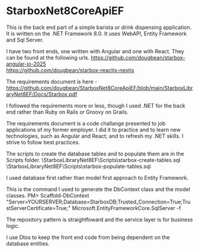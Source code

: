 # StarboxNet8CoreApiEF

This is the back end part of a simple barista or drink dispensing application. It is written on the .NET Framework 8.0. It uses WebAPI, Entity Framework and Sql Server.

I have two front ends, one written with Angular and one with React. They can be found at the following urls.
https://github.com/dougbean/starbox-angular-io-2025 <br>
https://github.com/dougbean/starbox-reactjs-nextjs

The requirements document is here - https://github.com/dougbean/StarboxNet8CoreApiEF/blob/main/StarboxLibraryNet8EF/Docs/Starbox.pdf

I followed the requirements more or less, though I used .NET for the back end rather than Ruby on Rails or Groovy on Grails.

The requirements document is a code challange presented to job applications of my former employer. I did it to practice and to learn new technologies, such as Angular and React; and to refresh my .NET skills. I strive to follow best practices.

The scripts to create the database tables and to populate them are in the Scripts folder. 
\StarboxLibraryNet8EF\Scripts\starbox-create-tables.sql <br>
\StarboxLibraryNet8EF\Scripts\starbox-populate-tables.sql

I used database first rather than model first approach to Entity Framework.

This is the command I used to generate the DbContext class and the model classes. PM> Scaffold-DbContext "Server=YOURSERVER;Database=StarboxDB;Trusted_Connection=True;TrustServerCertificate=True;" Microsoft.EntityFrameworkCore.SqlServer -f

The repository pattern is straightfoward and the service layer is for business logic.

I use Dtos to keep the front end code from being dependent on the database entities.
